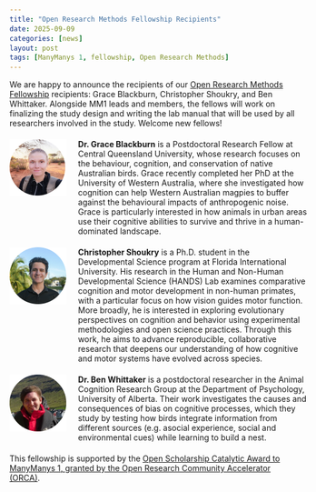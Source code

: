 ```yaml
---
title: "Open Research Methods Fellowship Recipients"
date: 2025-09-09
categories: [news]
layout: post
tags: [ManyManys 1, fellowship, Open Research Methods]
---
```


We are happy to announce the recipients of our [Open Research Methods Fellowship](https://manymanys.github.io/2025-07-14-mm1-fellowship-open-research-methods/) recipients: Grace Blackburn, Christopher Shoukry, and Ben Whittaker. Alongside MM1 leads and members, the fellows will work on finalizing the study design and writing the lab manual that will be used by all researchers involved in the study. Welcome new fellows!


<div style="display: flex; align-items: flex-start; gap: 20px; border: none; margin: 20px 0;">
  <div style="flex: 0 0 20%;">
<img src="https://github.com/manymanys/manymanys.github.io/blob/master/assets/img/grace_blackburn.PNG?raw=true" alt="Grace Blackburn" style="max-width: 100px; height: auto;"> </div>
  <div style="flex: 0 0 80%;">
  <b>Dr. Grace Blackburn</b> is a Postdoctoral Research Fellow at Central Queensland University, whose research focuses on the behaviour, cognition, and conservation of native Australian birds. Grace recently completed her PhD at the University of Western Australia, where she investigated how cognition can help Western Australian magpies to buffer against the behavioural impacts of anthropogenic noise. Grace is particularly interested in how animals in urban areas use their cognitive abilities to survive and thrive in a human-dominated landscape.
  </div>
</div>

<div style="display: flex; align-items: flex-start; gap: 20px; border: none; margin: 20px 0;">
  <div style="flex: 0 0 20%;">
<img src="https://github.com/manymanys/manymanys.github.io/blob/master/assets/img/christopher_shoukry.PNG?raw=true" alt="Christopher Shoukry" style="max-width: 100px; height: auto;"> </div>
  <div style="flex: 0 0 80%;">
  <b>Christopher Shoukry</b> is a Ph.D. student in the Developmental Science program at Florida International University. His research in the Human and Non-Human Developmental Science (HANDS) Lab examines comparative cognition and motor development in non-human primates, with a particular focus on how vision guides motor function. More broadly, he is interested in exploring evolutionary perspectives on cognition and behavior using experimental methodologies and open science practices. Through this work, he aims to advance reproducible, collaborative research that deepens our understanding of how cognitive and motor systems have evolved across species.
  </div>
</div>

<div style="display: flex; align-items: flex-start; gap: 20px; border: none; margin: 20px 0;">
  <div style="flex: 0 0 20%;">
<img src="assets/img/ben_whittaker.png" alt="Ben Whittaker" style="max-width: 100px; height: auto;"> </div>
  <div style="flex: 0 0 80%;">
  <b>Dr. Ben Whittaker</b> is a postdoctoral researcher in the Animal Cognition Research Group at the Department of Psychology, University of Alberta. Their work investigates the causes and consequences of bias on cognitive processes, which they study by testing how birds integrate information from different sources (e.g. asocial experience, social and environmental cues) while learning to build a nest.
  </div>
</div>

This fellowship is supported by the [Open Scholarship Catalytic Award to ManyManys 1, granted by the Open Research Community Accelerator (ORCA)](https://manymanys.github.io/2025-07-10-orca-award/).
